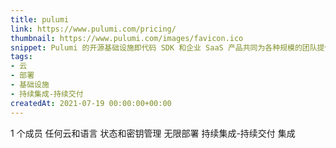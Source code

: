 ```yaml
---
title: pulumi
link: https://www.pulumi.com/pricing/
thumbnail: https://www.pulumi.com/images/favicon.ico
snippet: Pulumi 的开源基础设施即代码 SDK 和企业 SaaS 产品共同为各种规模的团队提供版本。
tags:
- 云
- 部署
- 基础设施
- 持续集成-持续交付
createdAt: 2021-07-19 00:00:00+00:00
---
```

1 个成员
任何云和语言
状态和密钥管理
无限部署
持续集成-持续交付 集成